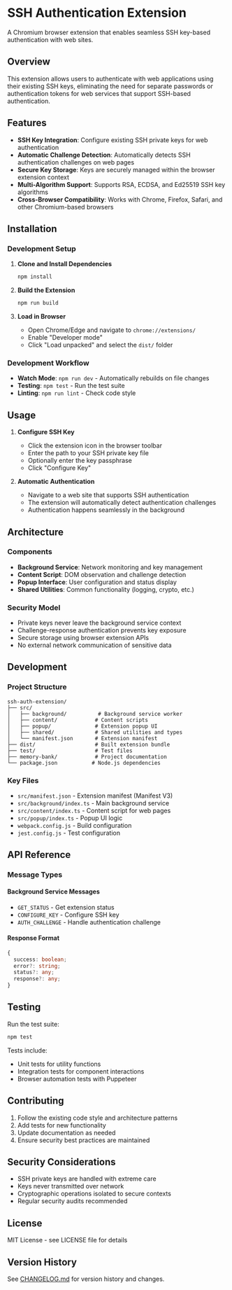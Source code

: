 # SSH Authentication Extension

A Chromium browser extension that enables seamless SSH key-based authentication with web sites.

## Overview

This extension allows users to authenticate with web applications using their existing SSH keys, eliminating the need for separate passwords or authentication tokens for web services that support SSH-based authentication.

## Features

- **SSH Key Integration**: Configure existing SSH private keys for web authentication
- **Automatic Challenge Detection**: Automatically detects SSH authentication challenges on web pages
- **Secure Key Storage**: Keys are securely managed within the browser extension context
- **Multi-Algorithm Support**: Supports RSA, ECDSA, and Ed25519 SSH key algorithms
- **Cross-Browser Compatibility**: Works with Chrome, Firefox, Safari, and other Chromium-based browsers

## Installation

### Development Setup

1. **Clone and Install Dependencies**
   ```bash
   npm install
   ```

2. **Build the Extension**
   ```bash
   npm run build
   ```

3. **Load in Browser**
   - Open Chrome/Edge and navigate to `chrome://extensions/`
   - Enable "Developer mode"
   - Click "Load unpacked" and select the `dist/` folder

### Development Workflow

- **Watch Mode**: `npm run dev` - Automatically rebuilds on file changes
- **Testing**: `npm test` - Run the test suite
- **Linting**: `npm run lint` - Check code style

## Usage

1. **Configure SSH Key**
   - Click the extension icon in the browser toolbar
   - Enter the path to your SSH private key file
   - Optionally enter the key passphrase
   - Click "Configure Key"

2. **Automatic Authentication**
   - Navigate to a web site that supports SSH authentication
   - The extension will automatically detect authentication challenges
   - Authentication happens seamlessly in the background

## Architecture

### Components

- **Background Service**: Network monitoring and key management
- **Content Script**: DOM observation and challenge detection
- **Popup Interface**: User configuration and status display
- **Shared Utilities**: Common functionality (logging, crypto, etc.)

### Security Model

- Private keys never leave the background service context
- Challenge-response authentication prevents key exposure
- Secure storage using browser extension APIs
- No external network communication of sensitive data

## Development

### Project Structure

```
ssh-auth-extension/
├── src/
│   ├── background/          # Background service worker
│   ├── content/            # Content scripts
│   ├── popup/              # Extension popup UI
│   ├── shared/             # Shared utilities and types
│   └── manifest.json       # Extension manifest
├── dist/                   # Built extension bundle
├── test/                   # Test files
├── memory-bank/            # Project documentation
└── package.json           # Node.js dependencies
```

### Key Files

- `src/manifest.json` - Extension manifest (Manifest V3)
- `src/background/index.ts` - Main background service
- `src/content/index.ts` - Content script for web pages
- `src/popup/index.ts` - Popup UI logic
- `webpack.config.js` - Build configuration
- `jest.config.js` - Test configuration

## API Reference

### Message Types

#### Background Service Messages

- `GET_STATUS` - Get extension status
- `CONFIGURE_KEY` - Configure SSH key
- `AUTH_CHALLENGE` - Handle authentication challenge

#### Response Format

```typescript
{
  success: boolean;
  error?: string;
  status?: any;
  response?: any;
}
```

## Testing

Run the test suite:

```bash
npm test
```

Tests include:
- Unit tests for utility functions
- Integration tests for component interactions
- Browser automation tests with Puppeteer

## Contributing

1. Follow the existing code style and architecture patterns
2. Add tests for new functionality
3. Update documentation as needed
4. Ensure security best practices are maintained

## Security Considerations

- SSH private keys are handled with extreme care
- Keys never transmitted over network
- Cryptographic operations isolated to secure contexts
- Regular security audits recommended

## License

MIT License - see LICENSE file for details

## Version History

See [CHANGELOG.md](memory-bank/changelog.md) for version history and changes.
